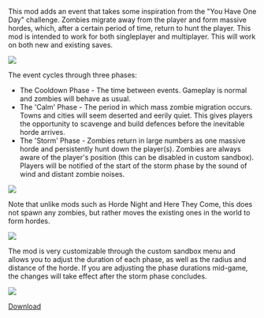 This mod adds an event that takes some inspiration from the "You Have One Day" challenge. Zombies migrate away from the player and form massive hordes, which, after a certain period of time, return to hunt the player. This mod is intended to work for both singleplayer and multiplayer. This will work on both new and existing saves.

![](https://imgur.com/G63Hq7v.png)

The event cycles through three phases:

- The Cooldown Phase - The time between events. Gameplay is normal and zombies will behave as usual.
- The 'Calm' Phase - The period in which mass zombie migration occurs. Towns and cities will seem deserted and eerily quiet. This gives players the opportunity to scavenge and build defences before the inevitable horde arrives.
- The 'Storm' Phase - Zombies return in large numbers as one massive horde and persistently hunt down the player(s). Zombies are always aware of the player's position (this can be disabled in custom sandbox). Players will be notified of the start of the storm phase by the sound of wind and distant zombie noises.

![](https://imgur.com/G63Hq7v.png)

Note that unlike mods such as Horde Night and Here They Come, this does not spawn any zombies, but rather moves the existing ones in the world to form hordes.

![](https://imgur.com/G63Hq7v.png)

The mod is very customizable through the custom sandbox menu and allows you to adjust the duration of each phase, as well as the radius and distance of the horde. If you are adjusting the phase durations mid-game, the changes will take effect after the storm phase concludes.

![](https://imgur.com/G63Hq7v.png)

[Download](https://steamcommunity.com/sharedfiles/filedetails/?id=2953621037)
